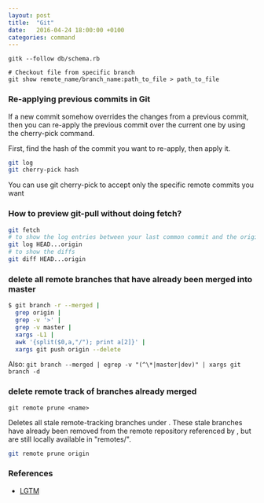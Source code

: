 ```yaml
---
layout: post
title:  "Git"
date:   2016-04-24 18:00:00 +0100
categories: command
---
```


```
gitk --follow db/schema.rb

# Checkout file from specific branch
git show remote_name/branch_name:path_to_file > path_to_file
```

### Re-applying previous commits in Git

If a new commit somehow overrides the changes from a previous commit, then you can re-apply the previous commit over the current one by using the cherry-pick command.

First, find the hash of the commit you want to re-apply, then apply it.

```bash
git log
git cherry-pick hash
```
You can use git cherry-pick to accept only the specific remote commits you want

### How to preview git-pull without doing fetch?

```bash
git fetch
# to show the log entries between your last common commit and the origin branch
git log HEAD...origin
# to show the diffs
git diff HEAD...origin
```

### delete all remote branches that have already been merged into master

```bash
$ git branch -r --merged |
  grep origin |
  grep -v '>' |
  grep -v master |
  xargs -L1 |
  awk '{split($0,a,"/"); print a[2]}' |
  xargs git push origin --delete
```

Also: `git branch --merged | egrep -v "(^\*|master|dev)" | xargs git branch -d`

### delete remote track of branches already merged

`git remote prune <name>`

Deletes all stale remote-tracking branches under <name>. These stale branches have already been removed from the remote repository referenced by <name>, but are still locally available in "remotes/<name>".

```bash
git remote prune origin
```

### References

- [LGTM](https://lgtm.co)
